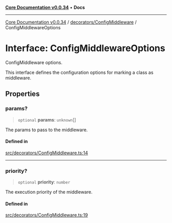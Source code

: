 [**Core Documentation v0.0.34**](../../../README.md) • **Docs**

***

[Core Documentation v0.0.34](../../../modules.md) / [decorators/ConfigMiddleware](../README.md) / ConfigMiddlewareOptions

# Interface: ConfigMiddlewareOptions

ConfigMiddleware options.

This interface defines the configuration options for marking a class as middleware.

## Properties

### params?

> `optional` **params**: `unknown`[]

The params to pass to the middleware.

#### Defined in

[src/decorators/ConfigMiddleware.ts:14](https://github.com/stonemjs/core/blob/805ab978d87a028eb5ea9c9da928beb091ec1971/src/decorators/ConfigMiddleware.ts#L14)

***

### priority?

> `optional` **priority**: `number`

The execution priority of the middleware.

#### Defined in

[src/decorators/ConfigMiddleware.ts:19](https://github.com/stonemjs/core/blob/805ab978d87a028eb5ea9c9da928beb091ec1971/src/decorators/ConfigMiddleware.ts#L19)
